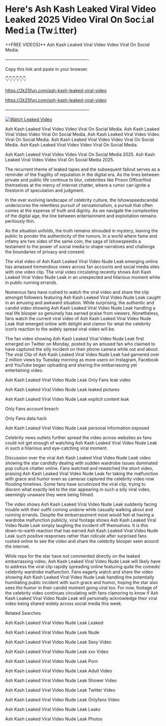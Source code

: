 # Here's Ash Kash Leaked Viral Video Leaked 2025 Video Viral On Soc𝚒al Med𝚒a (Tw𝚒tter)

++FREE VIDEOS]** Ash Kash Leaked Viral Video Video Viral On Social Media.

———————————————————-

Copy this link and paste in your browser.

👇👇👇👇👇👇

https://2k25fun.com/ash-kash-leaked-viral-video

https://2k25fun.com/ash-kash-leaked-viral-video

———————————————————-

[![Watch Leaked Video](https://miro.medium.com/v2/resize:fit:828/format:webp/1*cilzJN44JGOrTw9NJCrNHA.gif "Watch Leaked Video")](https://2k25fun.com/ash-kash-leaked-viral-video)

Ash Kash Leaked Viral Video Video Viral On Social Media. Ash Kash Leaked Viral Video Video Viral On Social Media. Ash Kash Leaked Viral Video Video Viral On Social Media. Ash Kash Leaked Viral Video Video Viral On Social Media. Ash Kash Leaked Viral Video Video Viral On Social Media.

Ash Kash Leaked Viral Video Video Viral On Social Media 2025. Ash Kash Leaked Viral Video Video Viral On Social Media 2025.

The recurrent theme of leaked tapes and the subsequent fallout serves as a reminder of the fragility of reputation in the digital era. As the lines between private and public life continue to blur, celebrities like Prison Officerfind themselves at the mercy of internet chatter, where a rumor can ignite a firestorm of speculation and judgment.

In the ever evolving landscape of celebrity culture, the Ishowspeedscandal underscores the relentless pursuit of sensationalism, a pursuit that often comes at the expense of truth and dignity. As we navigate the complexities of the digital age, the line between entertainment and exploitation remains perilously thin.

As the situation unfolds, the truth remains shrouded in mystery, leaving the public to ponder the authenticity of the rumors. In a world where fame and infamy are two sides of the same coin, the saga of Ishowspeedis a testament to the power of social media to shape narratives and challenge the boundaries of privacy and consent.

The viral video of Ash Kash Leaked Viral Video Nude Leak emerging online has amassed tremendous views across fan accounts and social media sites with one video clip. The viral video circulating recently shows Ash Kash Leaked Viral Video Nude Leak in an unexpected and hilarious moment while in public running errands.

Numerous fans have rushed to watch the viral video and share the clip amongst followers featuring Ash Kash Leaked Viral Video Nude Leak caught in an amusing and awkward situation. While surprising, the authentic and candid video showing Ash Kash Leaked Viral Video Nude Leak handling a real life blooper so genuinely has earned praise from viewers. Nonetheless, fans watch the current viral video of Ash Kash Leaked Viral Video Nude Leak that emerged online with delight and clamor for what the celebrity icon’s reaction to the widely spread viral video will be.

The fan video showing Ash Kash Leaked Viral Video Nude Leak first emerged on Twitter on Monday, posted by an amused fan who claimed to have captured the silly incident on their phone camera while out and about. The viral Clip of Ash Kash Leaked Viral Video Nude Leak had garnered over 2 million views by Tuesday morning as more users on Instagram, Facebook and YouTube began uploading and sharing the embarrassing yet entertaining video.

Ash Kash Leaked Viral Video Nude Leak Only Fans leak video

Ash Kash Leaked Viral Video Nude Leak leaked pictures

Ash Kash Leaked Viral Video Nude Leak explicit content leak

Only Fans account breach

Only Fans data hack

Ash Kash Leaked Viral Video Nude Leak personal information exposed

Celebrity news outlets further spread the video across websites as fans could not get enough of watching Ash Kash Leaked Viral Video Nude Leak in such a hilarious and eye-catching viral moment.

Discussion over the viral Ash Kash Leaked Viral Video Nude Leak video showing the star candidly dealing with sudden wardrobe issues dominated pop culture chatter online. Fans watched and rewatched the short video, praising Ash Kash Leaked Viral Video Nude Leak for taking the malfunction with grace and humor even as cameras captured the celebrity video now flooding timelines. Some fans have scrutinized the viral clip, trying to discern what exactly led to the star appearing in such a silly viral video, seemingly unaware they were being filmed.

The video shows Ash Kash Leaked Viral Video Nude Leak suddenly facing trouble with their outfit coming undone while casually walking about and running errands. Despite the embarrassment most would feel at having a wardrobe malfunction publicly, viral footage shows Ash Kash Leaked Viral Video Nude Leak simply laughing the incident off themselves. It is this down-to-earth reaction that has earned Ash Kash Leaked Viral Video Nude Leak such positive responses rather than ridicule after surprised fans rushed online to see the video and share the celebrity blooper seen around the internet.

While reps for the star have not commented directly on the leaked embarrassing video, Ash Kash Leaked Viral Video Nude Leak will likely have to address the viral clip rapidly spreading online featuring quite the comedic celebrity wardrobe malfunction. Fans eagerly watch and share the video showing Ash Kash Leaked Viral Video Nude Leak handling the potentially humiliating public incident with such grace and humor, hoping the star also sees the humor in their candid moment going viral too. For now, footage of the celebrity video continues circulating with fans clamoring to know if Ash Kash Leaked Viral Video Nude Leak will personally acknowledge their viral video being shared widely across social media this week.

Related Searches

Ash Kash Leaked Viral Video Nude Leak Leaked

Ash Kash Leaked Viral Video Nude Leak Nude

Ash Kash Leaked Viral Video Nude Leak Sexy Video

Ash Kash Leaked Viral Video Nude Leak xxx Video

Ash Kash Leaked Viral Video Nude Leak Porn

Ash Kash Leaked Viral Video Nude Leak Adult Video

Ash Kash Leaked Viral Video Nude Leak Shower Video

Ash Kash Leaked Viral Video Nude Leak Twitter Video

Ash Kash Leaked Viral Video Nude Leak Onlyfans Video

Ash Kash Leaked Viral Video Nude Leak Leaks

Ash Kash Leaked Viral Video Nude Leak Photos